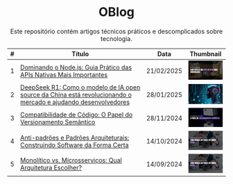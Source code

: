 <h1 align="center">OBlog</h1>

<p align="center">Este repositório contém artigos técnicos práticos e descomplicados sobre tecnologia.</p>

<table align="center">
  <thead>
    <tr>
      <th>#</th>
      <th>Título</th>
      <th>Data</th>
      <th>Thumbnail</th>
    </tr>
  </thead>
  <tbody>
    <tr>
      <td>
        1
      </td>
      <td>
        <a href="./1/">Dominando o Node.js: Guia Prático das APIs Nativas Mais Importantes</a>
      </td>
      <td>
        21/02/2025
      </td>
      <td>
        <img src="./1/.github/thumbnail.png" alt="Thumbnail" width="100">
      </td>
    </tr>
    <tr>
      <td>
        2
      </td>
      <td>
        <a href="./2/">DeepSeek R1: Como o modelo de IA open source da China está revolucionando o mercado e ajudando desenvolvedores</a>
      </td>
      <td>
        28/01/2025
      </td>
      <td>
        <img src="./2/.github/thumbnail.png" alt="Thumbnail" width="100">
      </td>
    </tr>
    <tr>
      <td>
        3
      </td>
      <td>
        <a href="./3/">Compatibilidade de Código: O Papel do Versionamento Semântico</a>
      </td>
      <td>
        28/11/2024
      </td>
      <td>
        <img src="./3/.github/thumbnail.png" alt="Thumbnail" width="100">
      </td>
    </tr>
    <tr>
      <td>
        4
      </td>
      <td>
        <a href="./4/">Anti-padrões e Padrões Arquiteturais: Construindo Software da Forma Certa</a>
      </td>
      <td>
        14/10/2024
      </td>
      <td>
        <img src="./4/.github/thumbnail.png" alt="Thumbnail" width="100">
      </td>
    </tr>
    <tr>
      <td>
        5
      </td>
      <td>
        <a href="./5/">Monolítico vs. Microsserviços: Qual Arquitetura Escolher?</a>
      </td>
      <td>
        14/09/2024
      </td>
      <td>
        <img src="./5/.github/thumbnail.png" alt="Thumbnail" width="100">
      </td>
    </tr>
  </tbody>
</table>
